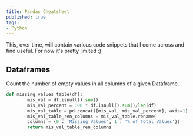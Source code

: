```yaml
---
title: Pandas Cheatsheet
published: true
tags:
- Python
---
```


This, over time, will contain various code snippets that I come across and find useful. For now it's pretty limited :)

## Dataframes

Count the number of empty values in all columns of a given Dataframe.

```python
def missing_values_table(df): 
        mis_val = df.isnull().sum()
        mis_val_percent = 100 * df.isnull().sum()/len(df)
        mis_val_table = pd.concat([mis_val, mis_val_percent], axis=1)
        mis_val_table_ren_columns = mis_val_table.rename(
        columns = {0 : 'Missing Values', 1 : '% of Total Values'})
        return mis_val_table_ren_columns 
```